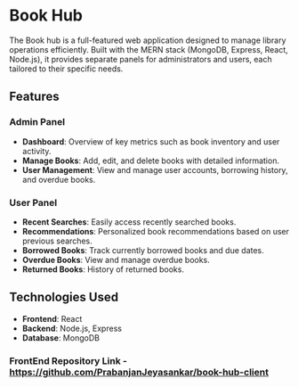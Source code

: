 # Book Hub
The Book hub is a full-featured web application designed to manage library operations efficiently. Built with the MERN stack (MongoDB, Express, React, Node.js), it provides separate panels for administrators and users, each tailored to their specific needs.

## Features

### Admin Panel
- **Dashboard**: Overview of key metrics such as book inventory and user activity.
- **Manage Books**: Add, edit, and delete books with detailed information.
- **User Management**: View and manage user accounts, borrowing history, and overdue books.

### User Panel
- **Recent Searches**: Easily access recently searched books.
- **Recommendations**: Personalized book recommendations based on user previous searches.
- **Borrowed Books**: Track currently borrowed books and due dates.
- **Overdue Books**: View and manage overdue books.
- **Returned Books**: History of returned books.

## Technologies Used
- **Frontend**: React
- **Backend**: Node.js, Express
- **Database**: MongoDB

### FrontEnd Repository Link - https://github.com/PrabanjanJeyasankar/book-hub-client

